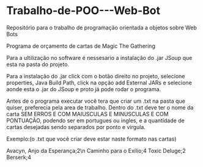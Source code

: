 # Trabalho-de-POO---Web-Bot
Repositório para o trabalho de programação orientada a objetos sobre Web Bots

Programa de orçamento de cartas de Magic The Gathering

Para a ultilização no software é nessesario a instalação do .jar JSoup que esta na pasta do projeto.

Para a instalação do .jar click com o botão direito no projeto, selecione properties, 
Java Build Path, click na opção add External JARs e selecione aonde esta o .jar do JSoup e proto já pode rodar o programa.

Antes de o programa executar você tera que criar um .txt na pasta que quiser, preferecia pela area de trabalho. 
Dentro do .txt deve ter o nome da carta SEM ERROS E COM MAIUSCULAS E MINUSCULAS E COM PONTUAÇÃO, 
podendo ser em portugues ou ingles, e a quantidade de cartas desejadas sendo separados por ponto e virgula.

Exemplo:(o .txt que você criar deve estar naste formato nas cartas)

Avacyn, Anjo da Esperança;2\n
Caminho para o Exílio;4
Toxic Deluge;2
Berserk;4
